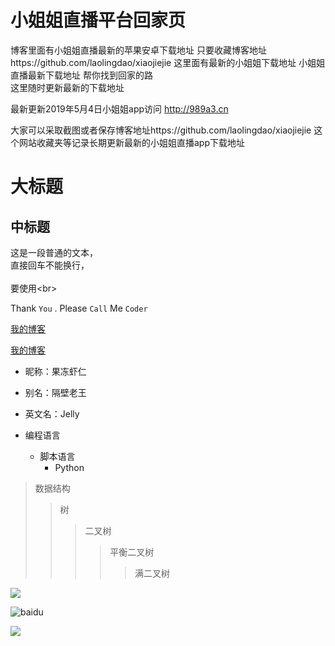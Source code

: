 # 小姐姐直播平台回家页
博客里面有小姐姐直播最新的苹果安卓下载地址
 只要收藏博客地址https://github.com/laolingdao/xiaojiejie 
     这里面有最新的小姐姐下载地址
    小姐姐直播最新下载地址 帮你找到回家的路<br> 
    这里随时更新最新的下载地址
    
  最新更新2019年5月4日小姐姐app访问
     http://989a3.cn
  
  大家可以采取截图或者保存博客地址https://github.com/laolingdao/xiaojiejie
    这个网站收藏夹等记录长期更新最新的小姐姐直播app下载地址



大标题  
====  

中标题  
-------  



  这是一段普通的文本，  
  直接回车不能换行，<br>  
  要使用\<br>  

Thank `You` . Please `Call` Me `Coder`

[我的博客](http://blog.csdn.net/guodongxiaren) 

[我的博客](http://blog.csdn.net/guodongxiaren "悬停显示")  


* 昵称：果冻虾仁  
* 别名：隔壁老王  
* 英文名：Jelly  


* 编程语言  
    * 脚本语言  
        * Python  

>数据结构  
>>树  
>>>二叉树  
>>>>平衡二叉树  
>>>>>满二叉树  


![](http://www.baidu.com/img/bdlogo.gif)  

![baidu](http://www.baidu.com/img/bdlogo.gif "百度logo")  

![](https://github.com/guodongxiaren/ImageCache/raw/master/Logo/foryou.gif)  
